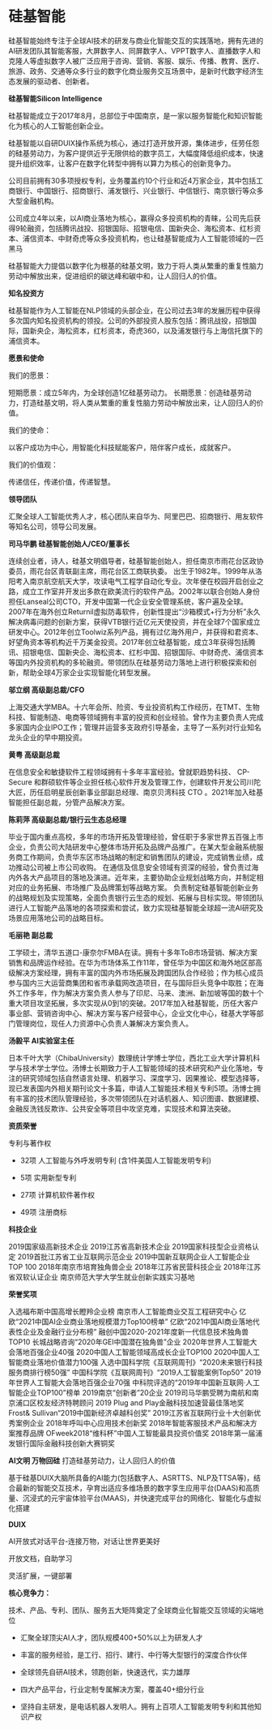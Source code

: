 # 硅基智能


硅基智能始终专注于全球AI技术的研发与商业化智能交互的实践落地，拥有先进的AI研发团队其智能客服，大屏数字人、同屏数字人、VPPT数字人、直播数字人和克隆人等虚拟数字人被广泛应用于咨询、营销、客服、娱乐、传播、教育、医疗、旅游、政务、交通等众多行业的数字化商业服务交互场景中，是新时代数字经济生态发展的驱动者、创新者。

**硅基智能Silicon Intelligence**

硅基智能成立于2017年8月，总部位于中国南京，是一家以服务智能化和知识智能化为核心的人工智能创新企业。

硅基智能以自研DUIX操作系统为核心，通过打造开放开源，集体进步，任劳任怨的硅基劳动力，为客户提供近乎无限供给的数字员工，大幅度降低组织成本，快速提升组织效率，让客户在数字化转型中拥有以算力为核心的创新竞争力。

公司目前拥有30多项授权专利，业务覆盖约10个行业和近4万家企业，其中包括工商银行、中国银行、招商银行、浦发银行、兴业银行、中信银行、南京银行等众多大型金融机构。

公司成立4年以来，以AI商业落地为核心，赢得众多投资机构的青睐，公司先后获得9轮融资，包括腾讯战投、招银国际、招银电信、国新央企、海松资本、红杉资本、浦信资本、中财奇虎等众多投资机构，也让硅基智能成为⼈⼯智能领域的一匹黑马

硅基智能大力提倡以数字化为根基的硅基文明，致力于将人类从繁重的重复性脑力劳动中解放出来，促进组织的碳达峰和碳中和，让人回归人的价值。

**知名投资方**

硅基智能作为人工智能在NLP领域的头部企业，在公司过去3年的发展历程中获得多次国内知名投资机构的领投。公司的外部投资人股东包括：腾讯战投，招银国际，国新央企，海松资本，红杉资本，奇虎360，以及浦发银行与上海信托旗下的浦信资本。

**愿景和使命**

我们的愿景：

短期愿景：成立5年内，为全球创造1亿硅基劳动力。
长期愿景：创造硅基劳动力，打造硅基文明，将人类从繁重的重复性脑力劳动中解放出来，让人回归人的价值。

我们的使命：

以客户成功为中心，用智能化科技赋能客户，陪伴客户成长，成就客户。

我们的价值观：

传递信任，传递价值，传递智慧。

**领导团队**

汇聚全球人工智能优秀人才，核心团队来自华为、阿里巴巴、招商银行、用友软件等知名公司，领导公司发展。

**司马华鹏 硅基智能创始人/CEO/董事长**

连续创业者，诗人，硅基文明倡导者，硅基智能创始人，担任南京市雨花台区政协委员，雨花台区青联副主席，雨花台区工商联执委。
出生于1982年。1999年从洛阳考入南京航空航天大学，攻读电气工程学自动化专业。次年便在校园开启创业之路，成立工作室并开发出多款在欧美流行的软件产品。2002年以联合创始人身份担任Lanseal公司CTO，开发中国第一代企业安全管理系统，客户遍及全球。2007年在海外创立Returnil虚拟防毒软件，创新性提出“沙箱模式+行为分析”永久解决病毒问题的创新方案，获得VTB银行近亿元天使投资，并在全球7个国家成立研发中心。2012年创立Toolwiz系列产品，拥有过亿海外用户，并获得和君资本、好望角资本等机构近千万美金投资。2017年创立硅基智能，成立3年获得包括腾讯、招银电信、国新央企、海松资本、红杉中国、招银国际、中财奇虎、浦信资本等国内外投资机构的多轮融资。带领团队在硅基劳动力落地上进行积极探索和创新，帮助全球4万家企业实现智能化转型发展。

**邬立纲 高级副总裁/CFO**

上海交通大学MBA。十六年会所、险资、专业投资机构工作经历，在TMT、生物科技、智能制造、电商等领域拥有丰富的投资和创业经验。曾作为主要负责人完成多家国内企业IPO工作；管理并运营多支政府引导基金，主导了一系列对行业知名龙头企业的早中期投资。

**黄粤 高级副总裁**

在信息安全和敏捷软件工程领域拥有十多年丰富经验。曾就职趋势科技、 CP-Secure 和群硕软件等企业担任核心软件开发及管理工作，创建软件开发公司川陀大匠，历任启明星辰创新事业部副总经理、南京贝湾科技 CTO 。2021年加入硅基智能担任副总裁，分管产品解决方案。

**陈莉萍 高级副总裁/银行云生态总经理**

毕业于国内重点高校，多年的市场开拓及管理经验，曾任职于多家世界五百强上市企业，负责公司大陆研发中心整体市场开拓及品牌产品推广。在某大型金融系统服务商工作期间，负责华东区市场战略的制定和销售团队的建设，完成销售业绩，成功推动公司被上市公司收购。 在通信及信息安全领域有资深的经验，曾负责过海内外各大产品项目的落地及演进。近年来，主要协助企业规划战略方向，并制定相对应的业务拓展、市场推广及品牌策划等战略方案。 负责制定硅基智能创新业务的战略规划及实现策略，全面负责银行云生态的规划、拓展与目标实现。带领团队进行人工智能产品落地的各项探索和尝试，致力实现硅基智能全球超一流AI研究及场景应用落地公司的战略目标。

**毛丽艳 副总裁**

工学硕士，清华五道口-康奈尔FMBA在读。拥有十多年ToB市场营销、解决方案销售和品牌运作经验。在华为市场体系工作11年，曾任华为中国区和海外地区部高级解决方案经理，拥有丰富的国内外市场拓展及跨国团队合作经验；作为核心成员参与国内三大运营商集团和省市承载网改造项目，在与国际巨头竞争中取胜；在海外工作多年，作为解决方案负责人参与了印尼、马来、澳洲、新加坡等国的数十个重大项目攻坚拓展，多次实现从0到1的突破。2017年加入硅基智能，历任大客户事业部、营销咨询中心、解决方案与客户经营中心，企业文化中心，硅基大学等部门管理岗位，现任人力资源中心负责人兼解决方案负责人。

**汤毅平 AI实验室主任**

日本千叶大学（ChibaUniversity）数理统计学博士学位，西北工业大学计算机科学与技术学士学位。汤博士长期致力于人工智能领域的技术研究和产业化落地，专注的研究领域包括自然语言处理、机器学习、深度学习、因果推论、模型选择等，现已发表国内外相关期刊论文十多篇，申请人工智能技术相关专利5项。汤博士拥有丰富的技术团队管理经验，多次带领团队在对话机器人、知识图谱、数据建模、金融反洗钱反欺诈、公共安全等项目中攻坚克难，实现技术和算法突破。

**资质荣誉**

专利与著作权

- 32项  人工智能与外呼发明专利   (含1件美国人工智能发明专利)

- 5项     实用新型专利

- 27项   计算机软件著作权

- 49项    注册商标

**科技企业**

  2019国家级高新技术企业
  2019江苏省高新技术企业
  2019国家科技型企业资格认定
  2019首批江苏省工业互联网示范企业
  2019中国新互联网企业人工智能企业TOP 100
  2018年南京市培育独角兽企业
  2018年江苏省民营科技企业
  2018年江苏省双软认证企业
  南京师范大学大学生就业创新实践实习基地

**荣誉奖项**

入选福布斯中国高增长瞪羚企业榜
南京市人工智能商业交互工程研究中心
亿欧“2021中国AI企业商业落地规模潜力Top100榜单”
亿欧“2021中国AI商业落地代表性企业及金融行业分布榜”
融创中国2020-2021年度新一代信息技术独角兽TOP10
长城战略咨询“2020年GEI中国潜在独角兽”企业
2020年世界人工智能大会落地百强企业40强
2020中国人工智能领域高成长企业TOP100
2020中国人工智能商业落地价值潜力100强
入选中国科学院《互联网周刊》“2020未来银行科技服务商排行榜50强”
中国科学院《互联网周刊》“2019人工智能案例Top50”
2019年世界人工智能大会落地百强企业70强
中科院评选的“2019年中国新互联网·人工智能企业TOP100”榜单
2019南京“创新者”20企业
2019司马华鹏受聘为南航和南京浦口区校友经济特聘顾问
2019 Plug and Play金融科技加速营最佳落地奖
Frost& Sullivan“2019中国新经济卓越科创奖”
2019江苏省互联网行业十大创新优秀案例企业
2018年呼叫中心应用技术创新奖
2018年智能客服技术产品和解决方案推荐品牌
OFweek2018“维科杯”中国人工智能最具投资价值奖
2018年第一届浦发银行国际金融科技创新大赛铜奖

**AI文明 万物回硅**
打造硅基劳动力，让人回归人的价值

基于硅基DUIX大脑所具备的AI能力(包括数字人、ASRTTS、NLP及TTSA等)，结合最新的智能交互技术，孕育出适应多维场景的数字孪生应用平台(DAAS)和高质量、沉浸式的元宇宙体验平台(MAAS)，并快速完成平台的网络化、智能化与虚拟化搭建

**DUIX**

AI开放式对话平台-连接万物，对话让世界更美好

开放文档，自助学习

灵活扩展，一键部署

**核心竞争力：**

技术、产品、专利、团队、服务五大矩阵奠定了全球商业化智能交互领域的尖端地位

- 汇聚全球顶尖AI人才，团队规模400+50%以上为研发人才

- 丰富的服务经验，是工行、招行、建行、中行等大型银行的深度合作伙伴

- 全球领先自研AI技术，领跑创新，快速迭代，实力雄厚

- 四大产品平台，行业定制专属解决方案，覆盖40+细分行业

- 坚持自主研发，是电话机器人发明人。拥有上百项人工智能发明专利和其他知识产权
